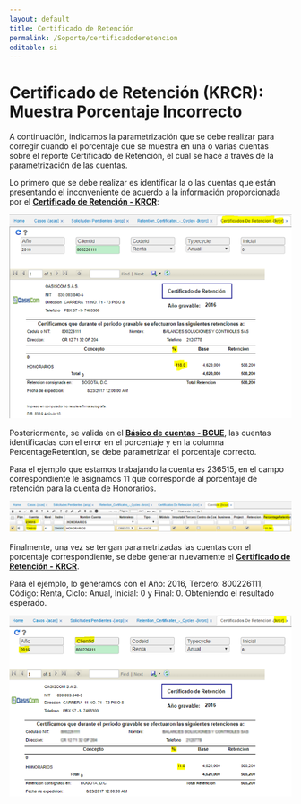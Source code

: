 ```yaml
---
layout: default
title: Certificado de Retención
permalink: /Soporte/certificadoderetencion
editable: si
---
```


# Certificado de Retención (KRCR): Muestra Porcentaje Incorrecto

A continuación, indicamos la parametrización que se debe realizar para corregir cuando el porcentaje que se muestra en una o varias cuentas sobre el reporte Certificado de Retención, el cual se hace a través de la parametrización de las cuentas.  

Lo primero que se debe realizar es identificar la o las cuentas que están presentando el inconveniente de acuerdo a la información proporcionada por el [**Certificado de Retención - KRCR**](http://docs.oasiscom.com/Operacion/erp/contabilidad/kreporte/krcr):  

![](certificado.png)

Posteriormente, se valida en el [**Básico de cuentas - BCUE**](http://docs.oasiscom.com/Operacion/common/bcuenta/bcue), las cuentas identificadas con el error en el porcentaje y en la columna PercentageRetention, se debe parametrizar el porcentaje correcto.  

Para el ejemplo que estamos trabajando la cuenta es 236515, en el campo correspondiente le asignamos 11 que corresponde al porcentaje de retención para la cuenta de Honorarios.  

![](certificado1.png)

Finalmente, una vez se tengan parametrizadas las cuentas con el porcentaje correspondiente, se debe generar nuevamente el [**Certificado de Retención - KRCR**](http://docs.oasiscom.com/Operacion/erp/contabilidad/kreporte/krcr).  

Para el ejemplo, lo generamos con el Año: 2016, Tercero: 800226111, Código: Renta, Ciclo: Anual, Inicial: 0 y Final: 0. Obteniendo el resultado esperado.  

![](certificado2.png)

